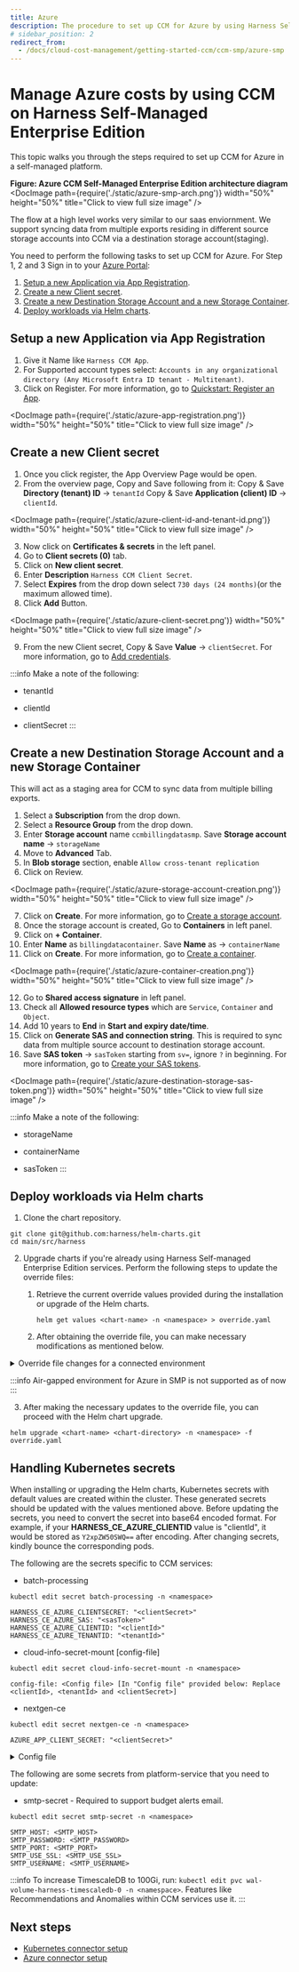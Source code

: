 ```yaml
---
title: Azure 
description: The procedure to set up CCM for Azure by using Harness Self-Managed Enterprise Edition.
# sidebar_position: 2
redirect_from:
  - /docs/cloud-cost-management/getting-started-ccm/ccm-smp/azure-smp
---
```


# Manage Azure costs by using CCM on Harness Self-Managed Enterprise Edition
This topic walks you through the steps required to set up CCM for Azure in a self-managed platform.

**Figure: Azure CCM Self-Managed Enterprise Edition architecture diagram**
<DocImage path={require('./static/azure-smp-arch.png')} width="50%" height="50%" title="Click to view full size image" />

The flow at a high level works very similar to our saas enviornment. We support syncing data from multiple exports residing in different source storage accounts into CCM via a destination storage account(staging).

You need to perform the following tasks to set up CCM for Azure. For Step 1, 2 and 3 Sign in to your [Azure Portal](https://portal.azure.com/#home): 

1. [Setup a new Application via App Registration](#setup-a-new-application-via-app-registration).
2. [Create a new Client secret](#create-a-new-client-secret).
3. [Create a new Destination Storage Account and a new Storage Container](#create-a-new-destination-storage-account-and-a-new-storage-container).
4. [Deploy workloads via Helm charts](#deploy-workloads-via-helm-charts).
   
## Setup a new Application via App Registration

1. Give it Name like `Harness CCM App`.
2. For Supported account types select: `Accounts in any organizational directory (Any Microsoft Entra ID tenant - Multitenant)`.
3. Click on Register. For more information, go to [Quickstart: Register an App](https://learn.microsoft.com/en-us/entra/identity-platform/quickstart-register-app).

  <DocImage path={require('./static/azure-app-registration.png')} width="50%" height="50%" title="Click to view full size image" />


## Create a new Client secret
1. Once you click register, the App Overview Page would be open.
2. From the overview page, Copy and Save following from it:
Copy & Save **Directory (tenant) ID** → `tenantId`
Copy & Save **Application (client) ID** → `clientId`.

  <DocImage path={require('./static/azure-client-id-and-tenant-id.png')} width="50%" height="50%" title="Click to view full size image" />

3. Now click on **Certificates & secrets** in the left panel.
4. Go to **Client secrets (0)** tab.
5. Click on **New client secret**.
6. Enter **Description** `Harness CCM Client Secret`.
7. Select **Expires** from the drop down select `730 days (24 months)`(or the maximum allowed time).
8. Click **Add** Button.

  <DocImage path={require('./static/azure-client-secret.png')} width="50%" height="50%" title="Click to view full size image" />

9. From the new Client secret, Copy & Save **Value** → `clientSecret`. For more information, go to [Add credentials](https://learn.microsoft.com/en-us/entra/identity-platform/quickstart-register-app#add-credentials).

:::info
Make a note of the following:

- tenantId

- clientId

- clientSecret
:::

## Create a new Destination Storage Account and a new Storage Container
This will act as a staging area for CCM to sync data from multiple billing exports.
1. Select a **Subscription** from the drop down.
2. Select a **Resource Group** from the drop down.
3. Enter **Storage account** name `ccmbillingdatasmp`. Save **Storage account name**  → `storageName`
4. Move to **Advanced** Tab.
5. In **Blob storage** section, enable `Allow cross-tenant replication`
6. Click on Review.

  <DocImage path={require('./static/azure-storage-account-creation.png')} width="50%" height="50%" title="Click to view full size image" />

7. Click on **Create**. For more information, go to [Create a storage account](https://learn.microsoft.com/en-us/azure/storage/common/storage-account-create?tabs=azure-portal).
8. Once the storage account is created, Go to **Containers** in left panel.
9. Click on **+ Container**.
10. Enter **Name** as `billingdatacontainer`. Save **Name** as → `containerName`
11. Click on **Create**. For more information, go to [Create a container](https://learn.microsoft.com/en-us/azure/storage/blobs/storage-quickstart-blobs-portal#create-a-container).

  <DocImage path={require('./static/azure-container-creation.png')} width="50%" height="50%" title="Click to view full size image" />

12. Go to **Shared access signature** in left panel.
13. Check all **Allowed resource types** which are `Service`, `Container` and `Object`.
14. Add 10 years to **End** in **Start and expiry date/time**.
15. Click on **Generate SAS and connection string**. This is required to sync data from multiple source account to destination storage account.
16. Save **SAS token** → `sasToken` starting from `sv=`, ignore `?` in beginning. For more information, go to [Create your SAS tokens](https://learn.microsoft.com/en-us/azure/ai-services/document-intelligence/create-sas-tokens?view=doc-intel-4.0.0#use-azure-storage-explorer).

  <DocImage path={require('./static/azure-destination-storage-sas-token.png')} width="50%" height="50%" title="Click to view full size image" />

:::info
Make a note of the following:

- storageName

- containerName

- sasToken
:::

## Deploy workloads via Helm charts

1. Clone the chart repository.

```
git clone git@github.com:harness/helm-charts.git
cd main/src/harness
```
2. Upgrade charts if you're already using Harness Self-managed Enterprise Edition services. Perform the following steps to update the override files:
     1. Retrieve the current override values provided during the installation or upgrade of the Helm charts.
          ```
          helm get values <chart-name> -n <namespace> > override.yaml
          ```
          
      1. After obtaining the override file, you can make necessary modifications as mentioned below.


<details>
<summary>Override file changes for a connected environment</summary>

```
global:
  ccm:
    enabled: true
  smtpCreateSecret:
    enabled: true
  license:
    ng: <SMP NG License with CCM>
  database:
    clickhouse:
      enabled: true

ccm:
  nextgen-ce:
    cloudProviderConfig:
      AZURE_APP_CLIENT_ID: "<clientId>"
  batch-processing:
    azureConfig:
      AZURE_SMP_ENABLED: true
      AZURE_SMP_REPORT_RETRIES: 5
      AZURE_SMP_HISTORY_TIME_DELTA: 1
      HARNESS_CE_AZURE_CONTAINER_NAME: "<containerName>"
      HARNESS_CE_AZURE_STORAGE_NAME: "<storageName>"
      HARNESS_CE_AZURE_IS_SYNC_JOB_DISABLED: "false"
```
</details>

:::info
Air-gapped environment for Azure in SMP is not supported as of now
:::

3. After making the necessary updates to the override file, you can proceed with the Helm chart upgrade.  


```
helm upgrade <chart-name> <chart-directory> -n <namespace> -f override.yaml 
```

## Handling Kubernetes secrets

When installing or upgrading the Helm charts, Kubernetes secrets with default values are created within the cluster. These generated secrets should be updated with the values mentioned above. Before updating the secrets, you need to convert the secret into base64 encoded format. For example, if your **HARNESS_CE_AZURE_CLIENTID** value is "clientId", it would be stored as `Y2xpZW50SWQ==` after encoding. After changing secrets, kindly bounce the corresponding pods.

The following are the secrets specific to CCM services:

- batch-processing


```
kubectl edit secret batch-processing -n <namespace>
```

```
HARNESS_CE_AZURE_CLIENTSECRET: "<clientSecret>"
HARNESS_CE_AZURE_SAS: "<sasToken>"
HARNESS_CE_AZURE_CLIENTID: "<clientId>"
HARNESS_CE_AZURE_TENANTID: "<tenantId>"
```

- cloud-info-secret-mount [config-file]


```
kubectl edit secret cloud-info-secret-mount -n <namespace>
```

```
config-file: <Config file> [In "Config file" provided below: Replace <clientId>, <tenantId> and <clientSecret>]
```

- nextgen-ce


```
kubectl edit secret nextgen-ce -n <namespace>
```

```
AZURE_APP_CLIENT_SECRET: "<clientSecret>"
```
<details>
<summary>Config file</summary>


```
environment = "production"
debug = false
shutdownTimeout = "5s"

[config.vault]
enabled = false
address = ""
token = ""
secretPath = ""

[log]
format = "json"
level = "info"

[metrics]
enabled = false
address = ":9090"

[jaeger]
enabled = false

# Configure either collectorEndpoint or agentEndpoint.
# When both are configured collectorEndpoint will take precedence and the exporter will report directly to the collector.
collectorEndpoint = "http://localhost:14268/api/traces?format=jaeger.thrift"
agentEndpoint = "localhost:6831"
# username = ""
# password = ""

[app]
address = ":8000"
basePath = "/"

[scrape]
enabled = true
interval = "24h"

[provider.amazon]
enabled = false

# See available regions in the documentation:
# https://aws.amazon.com/about-aws/global-infrastructure/regions_az
# region = "us-east-1"

# Static credentials
# accessKey = ""
# secretKey = ""

# Shared credentials
# sharedCredentialsFile = ""
# profile = ""

# IAM Role ARN to assume
# assumeRoleARN = ""

# http address of a Prometheus instance that has AWS spot price metrics via banzaicloud/spot-price-exporter.
# If empty, the cloudinfo app will use current spot prices queried directly from the AWS API.
prometheusAddress = ""

# advanced configuration: change the query used to query spot price info from Prometheus.
prometheusQuery = "avg_over_time(aws_spot_current_price{region=\"%s\", product_description=\"Linux/UNIX\"}[1w])"

# Amazon pricing API credentials (optional)
# Falls back to the primary credentials.
[provider.amazon.pricing]

# See available regions in the documentation:
# https://docs.aws.amazon.com/awsaccountbilling/latest/aboutv2/using-pelong.html
# region = "us-east-1"

# Static credentials
# accessKey = ""
# secretKey = ""

# Shared credentials
# sharedCredentialsFile = ""
# profile = ""

# IAM Role ARN to assume
# assumeRoleARN = ""

[provider.google]
enabled = false

# base64 encoded credentials in json format (base64 encoded content of the credential file)
# credentials = ""

# credentialsFile = ""

# project = ""

[provider.alibaba]
enabled = false

# region = ""
# accessKey = ""
# secretKey = ""

[provider.oracle]
enabled = false

# tenancy = ""
# user = ""
# region = ""
# fingerprint = ""
# privateKey = ""
# privateKeyPassphrase = ""

# configFilePath = ""
# profile = ""

[provider.azure]
enabled = true

# subscriptionId = ""

# Client credentials
clientId = "<clientId>"
clientSecret = "<clientSecret>"
tenantId = "<tenantId>"

[provider.digitalocean]
enabled = false

[provider.vsphere]
enabled = false

# accessToken = ""

[management]
enabled = true
address = ":8001"

[serviceloader]
serviceConfigLocation = "./configs"
serviceConfigName = "services"
format = "yaml"

[store.redis]
enabled = false
host = "localhost"
port = 6379

[store.cassandra]
enabled = false
hosts = "localhost"
port = 9042
keyspace = "cloudinfo"
table = "products"

[store.gocache]
expiration = 0
cleanupInterval = 0
```
</details>

The following are some secrets from platform-service that you need to update:

- smtp-secret - Required to support budget alerts email.


```
kubectl edit secret smtp-secret -n <namespace> 
```

```
SMTP_HOST: <SMTP_HOST>
SMTP_PASSWORD: <SMTP_PASSWORD>
SMTP_PORT: <SMTP_PORT>
SMTP_USE_SSL: <SMTP_USE_SSL>
SMTP_USERNAME: <SMTP_USERNAME>
```

:::info
To increase TimescaleDB to 100Gi, run: `kubectl edit pvc wal-volume-harness-timescaledb-0 -n <namespace>`. Features like Recommendations and Anomalies within CCM services use it.
:::

## Next steps

- [Kubernetes connector setup](https://developer.harness.io/docs/cloud-cost-management/get-started/onboarding-guide/set-up-cost-visibility-for-kubernetes#create-ccm-connector)
- [Azure connector setup](https://developer.harness.io/docs/cloud-cost-management/get-started/onboarding-guide/set-up-cost-visibility-for-azure)
